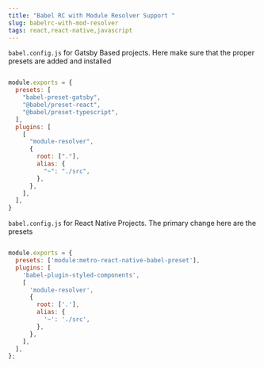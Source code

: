 ```yaml
---
title: "Babel RC with Module Resolver Support "
slug: babelrc-with-mod-resolver
tags: react,react-native,javascript
---
```

`babel.config.js` for Gatsby Based projects. Here make sure that the proper presets are added and installed

<!-- Make sure to change the language -->
```js

module.exports = {
  presets: [
    "babel-preset-gatsby",
    "@babel/preset-react",
    "@babel/preset-typescript",
  ],
  plugins: [
    [
      "module-resolver",
      {
        root: ["."],
        alias: {
          "~": "./src",
        },
      },
    ],
  ],
}

```


`babel.config.js` for React Native Projects. The primary change here are the presets

```js

module.exports = {
  presets: ['module:metro-react-native-babel-preset'],
  plugins: [
    'babel-plugin-styled-components',
    [
      'module-resolver',
      {
        root: ['.'],
        alias: {
          '~': './src',
        },
      },
    ],
  ],
};

```

